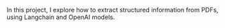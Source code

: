 In this project, I explore how to extract structured information from PDFs, using Langchain and OpenAI models.


